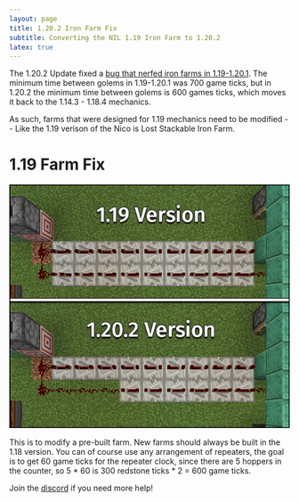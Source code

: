 ```yaml
---
layout: page
title: 1.20.2 Iron Farm Fix
subtitle: Converting the NIL 1.19 Iron Farm to 1.20.2
latex: true
---
```

The 1.20.2 Update fixed a [bug that nerfed iron farms in 1.19-1.20.1](https://bugs.mojang.com/browse/MC-254100). The minimum time between golems in 1.19-1.20.1 was 700 game ticks, but in 1.20.2 the minimum time between golems is 600 games ticks, which moves it back to the 1.14.3 - 1.18.4 mechanics.

As such, farms that were designed for 1.19 mechanics need to be modified -- Like the 1.19 verison of the Nico is Lost Stackable Iron Farm.

# 1.19 Farm Fix
![1.20.2 Iron Farm Fix](\assets\img\iron-farm-fix\fix.png)

This is to modify a pre-built farm. New farms should always be built in the 1.18 version. You can of course use any arrangement of repeaters, the goal is to get 60 game ticks for the repeater clock, since there are 5 hoppers in the counter, so 5 * 60 is 300 redstone ticks * 2 = 600 game ticks. 

Join the [discord](https://discord.nicoislost.com) if you need more help!